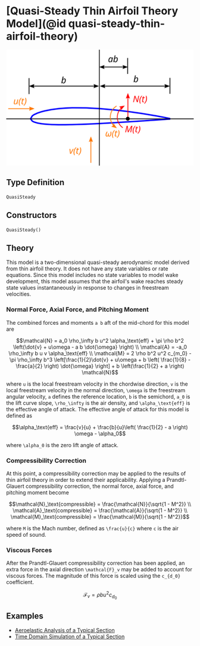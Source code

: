 # [Quasi-Steady Thin Airfoil Theory Model](@id quasi-steady-thin-airfoil-theory)

![](../../assets/airfoil-drawing.svg)

## Type Definition

```@docs
QuasiSteady
```

## Constructors

```@docs
QuasiSteady()
```

## Theory

This model is a two-dimensional quasi-steady aerodynamic model derived from thin airfoil theory.  It does not have any state variables or rate equations.  Since this model includes no state variables to model wake development, this model assumes that the airfoil's wake reaches steady state values instantaneously in response to changes in freestream velocities.

### Normal Force, Axial Force, and Pitching Moment

The combined forces and moments ``a b`` aft of the mid-chord for this model are
```math
\mathcal{N} = a_0 \rho_\infty b u^2 \alpha_\text{eff} + \pi \rho b^2 \left(\dot{v} + u\omega - a b \dot{\omega} \right) \\
\mathcal{A} = -a_0 \rho_\infty b u v \alpha_\text{eff} \\
\mathcal{M} = 2 \rho b^2 u^2 c_{m_0} -\pi \rho_\infty b^3 \left[\frac{1}{2}\dot{v} + u\omega + b \left( \frac{1}{8} - \frac{a}{2} \right) \dot{\omega} \right] + b \left(\frac{1}{2} + a \right) \mathcal{N}
```
where ``u`` is the local freestream velocity in the chordwise direction, ``v`` is the local freestream velocity in the normal direction, ``\omega`` is the freestream angular velocity, ``a`` defines the reference location, ``b`` is the semichord, ``a_0`` is the lift curve slope, ``\rho_\infty`` is the air density, and ``\alpha_\text{eff}`` is the effective angle of attack.  The effective angle of attack for this model is defined as
```math
\alpha_\text{eff} = \frac{v}{u} + \frac{b}{u}\left( \frac{1}{2} - a \right) \omega - \alpha_0
```
where ``\alpha_0`` is the zero lift angle of attack.

### Compressibility Correction

At this point, a compressibility correction may be applied to the results of thin airfoil theory in order to extend their applicability.  Applying a Prandtl-Glauert compressibility correction, the normal force, axial force, and pitching moment become
```math
\mathcal{N}_\text{compressible} = \frac{\mathcal{N}}{\sqrt{1 - M^2}} \\
\mathcal{A}_\text{compressible} = \frac{\mathcal{A}}{\sqrt{1 - M^2}} \\
\mathcal{M}_\text{compressible} = \frac{\mathcal{M}}{\sqrt{1 - M^2}}
```
where ``M`` is the Mach number, defined as ``\frac{u}{c}`` where ``c`` is the air speed of sound. 

### Viscous Forces

After the Prandtl-Glauert compressibility correction has been applied, an extra force in the axial direction ``\mathcal{F}_v`` may be added to account for viscous forces.  The magnitude of this force is scaled using the ``c_{d_0}`` coefficient.

```math
\mathcal{F}_v = ρ b u^2 c_{d_0}
```

## Examples
 - [Aeroelastic Analysis of a Typical Section](@ref)
 - [Time Domain Simulation of a Typical Section](@ref)
